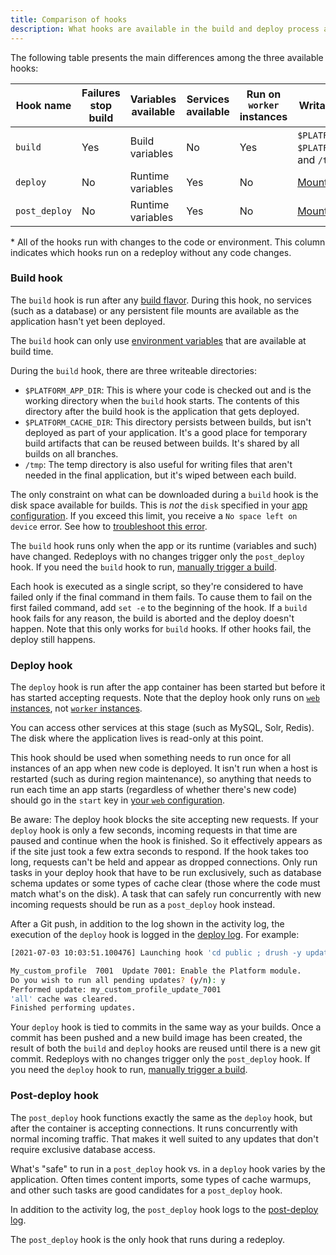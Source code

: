 ```yaml
---
title: Comparison of hooks
description: What hooks are available in the build and deploy process and how to choose which to use.
---
```


The following table presents the main differences among the three available hooks:

| Hook name     | Failures stop build | Variables available | Services available | Run on `worker` instances | Writable directories | Blocks requests | Runs on all redeploys\* |
| ------------- | ------------------- |------------------- | ------------------ | ------------------------- | -------------------- | --------------- | --------------- |
| `build`       | Yes                 | Build variables     | No                 | Yes                       | `$PLATFORM_APP_DIR`, `$PLATFORM_CACHE_DIR`, and `/tmp` | No  | No  |
| `deploy`      | No                  | Runtime variables   | Yes                | No                        | [Mounts](../app-reference.md#mounts)                   | Yes | No  |
| `post_deploy` | No                  | Runtime variables   | Yes                | No                        | [Mounts](../app-reference.md#mounts)                   | No  | Yes |

\* All of the hooks run with changes to the code or environment.
This column indicates which hooks run on a redeploy without any code changes.

### Build hook

The `build` hook is run after any [build flavor](../app-reference.md#build).
During this hook, no services (such as a database) or any persistent file mounts are available
as the application hasn't yet been deployed.

The `build` hook can only use [environment variables](../../../development/variables.md#platformsh-provided-variables)
that are available at build time.

During the `build` hook, there are three writeable directories:

* `$PLATFORM_APP_DIR`:
  This is where your code is checked out and is the working directory when the `build` hook starts.
  The contents of this directory after the build hook is the application that gets deployed.
* `$PLATFORM_CACHE_DIR`:
  This directory persists between builds, but isn't deployed as part of your application.
  It's a good place for temporary build artifacts that can be reused between builds.
  It's shared by all builds on all branches.
* `/tmp`:
  The temp directory is also useful for writing files that aren't needed in the final application,
  but it's wiped between each build.

The only constraint on what can be downloaded during a `build` hook is the disk space available for builds.
This is _not_ the `disk` specified in your [app configuration](../app-reference.md#top-level-properties).
If you exceed this limit, you receive a `No space left on device` error.
See how to [troubleshoot this error](../troubleshoot-disks.md#no-space-left-on-device).

The `build` hook runs only when the app or its runtime (variables and such) have changed.
Redeploys with no changes trigger only the `post_deploy` hook.
If you need the `build` hook to run, [manually trigger a build](../../../development/troubleshoot.md#manually-trigger-builds).

Each hook is executed as a single script, so they're considered to have failed only if the final command in them fails.
To cause them to fail on the first failed command, add `set -e` to the beginning of the hook.
If a `build` hook fails for any reason, the build is aborted and the deploy doesn't happen.
Note that this only works for `build` hooks.
If other hooks fail, the deploy still happens.

### Deploy hook

The `deploy` hook is run after the app container has been started but before it has started accepting requests.
Note that the deploy hook only runs on [`web` instances](../app-reference.md#web),
not [`worker` instances](../app-reference.md#workers).

You can access other services at this stage (such as MySQL, Solr, Redis).
The disk where the application lives is read-only at this point.

This hook should be used when something needs to run once for all instances of an app when new code is deployed.
It isn't run when a host is restarted (such as during region maintenance),
so anything that needs to run each time an app starts (regardless of whether there's new code)
should go in the `start` key in [your `web` configuration](../app-reference.md#commands).

Be aware: The deploy hook blocks the site accepting new requests.
If your `deploy` hook is only a few seconds,
incoming requests in that time are paused and continue when the hook is finished.
So it effectively appears as if the site just took a few extra seconds to respond.
If the hook takes too long, requests can't be held and appear as dropped connections.
Only run tasks in your deploy hook that have to be run exclusively,
such as database schema updates or some types of cache clear (those where the code must match what's on the disk).
A task that can safely run concurrently with new incoming requests should be run as a `post_deploy` hook instead.

After a Git push, in addition to the log shown in the activity log,
the execution of the `deploy` hook is logged in the [deploy log](../../../development/logs.md).
For example:

```bash
[2021-07-03 10:03:51.100476] Launching hook 'cd public ; drush -y updatedb'.

My_custom_profile  7001  Update 7001: Enable the Platform module.
Do you wish to run all pending updates? (y/n): y
Performed update: my_custom_profile_update_7001
'all' cache was cleared.
Finished performing updates.
```

Your `deploy` hook is tied to commits in the same way as your builds.
Once a commit has been pushed and a new build image has been created,
the result of both the `build` and `deploy` hooks are reused until there is a new git commit.
Redeploys with no changes trigger only the `post_deploy` hook.
If you need the `deploy` hook to run, [manually trigger a build](../../../development/troubleshoot.md#manually-trigger-builds).

### Post-deploy hook

The `post_deploy` hook functions exactly the same as the `deploy` hook,
but after the container is accepting connections.
It runs concurrently with normal incoming traffic.
That makes it well suited to any updates that don't require exclusive database access.

What's "safe" to run in a `post_deploy` hook vs. in a `deploy` hook varies by the application.
Often times content imports, some types of cache warmups, and other such tasks are good candidates for a `post_deploy` hook.

In addition to the activity log, the `post_deploy` hook logs to the [post-deploy log](../../../development/logs.md).

The `post_deploy` hook is the only hook that runs during a redeploy.

